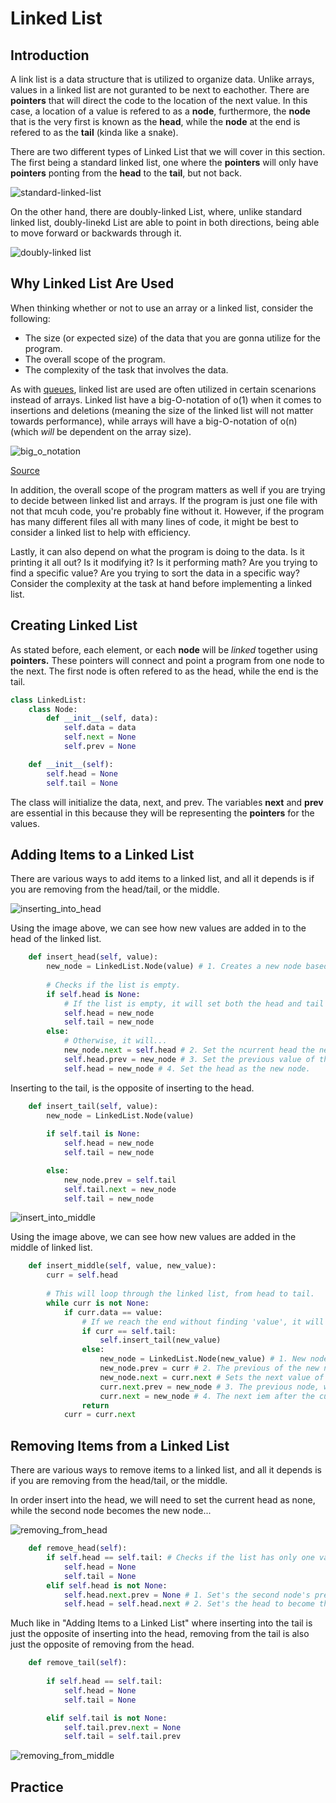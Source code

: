 # Linked List

## Introduction
A link list is a data structure that is utilized to organize data. Unlike arrays, values in a linked list are not guranted to be next to eachother. There are **pointers** that will direct the code to the location of the next value. In this case, a location of a value is refered to as a **node**, furthermore, the **node** that is the very first is known as the **head**, while the **node** at the end is refered to as the **tail** (kinda like a snake).

There are two different types of Linked List that we will cover in this section. The first being a standard linked list, one where the **pointers** will only have **pointers** ponting from the **head** to the **tail**, but not back.

![standard-linked-list](images/topic2-1.jpeg)

On the other hand, there are doubly-linked List, where, unlike standard linked list, doubly-linekd List are able to point in both directions, being able to move forward or backwards through it. 

![doubly-linked list](images/topic2-2.jpeg)

## Why Linked List Are Used
When thinking whether or not to use an array or a linked list, consider the following:
* The size (or expected size) of the data that you are gonna utilize for the program.
* The overall scope of the program. 
* The complexity of the task that involves the data.

As with [queues](1-topic.md), linked list are used are often utilized in certain scenarions instead of arrays. Linked list have a big-O-notation of o(1) when it comes to insertions and deletions (meaning the size of the linked list will not matter towards performance), while arrays will have a big-O-notation of o(n) (which *will* be dependent on the array size).

![big_o_notation](images/big_o_notation_graph.png)

[Source](https://www.bigocheatsheet.com)

In addition, the overall scope of the program matters as well if you are trying to decide between linked list and arrays. If the program is just one file with not that mcuh code, you're probably fine without it. However, if the program has many different files all with many lines of code, it might be best to consider a linked list to help with efficiency. 

Lastly, it can also depend on what the program is doing to the data. Is it printing it all out? Is it modifying it? Is it performing math? Are you trying to find a specific value? Are you trying to sort the data in a specific way? Consider the complexity at the task at hand before implementing a linked list.

## Creating Linked List
As stated before, each element, or each **node** will be *linked* together using **pointers.** These pointers will connect and point a program from one node to the next. The first node is often refered to as the head, while the end is the tail.

```Python
class LinkedList:
    class Node:
        def __init__(self, data):
            self.data = data
            self.next = None
            self.prev = None

    def __init__(self):
        self.head = None
        self.tail = None
```

The class will initialize the data, next, and prev. The variables **next** and **prev** are essential in this because they will be representing the **pointers** for the values.

## Adding Items to a Linked List
There are various ways to add items to a linked list, and all it depends is if you are removing from the head/tail, or the middle.

![inserting_into_head](images/topic2-3.jpg)

Using the image above, we can see how new values are added in to the head of the linked list.

```Python
    def insert_head(self, value):
        new_node = LinkedList.Node(value) # 1. Creates a new node based off the inputed parameter.   
        
        # Checks if the list is empty.
        if self.head is None:
            # If the list is empty, it will set both the head and tail as the new node.
            self.head = new_node 
            self.tail = new_node
        else:
            # Otherwise, it will...
            new_node.next = self.head # 2. Set the ncurrent head the next value for the new node.
            self.head.prev = new_node # 3. Set the previous value of the current head as the new node.
            self.head = new_node # 4. Set the head as the new node. 
```

Inserting to the tail, is the opposite of inserting to the head.

```Python
    def insert_tail(self, value):
        new_node = LinkedList.Node(value)  
        
        if self.tail is None:
            self.head = new_node
            self.tail = new_node

        else:
            new_node.prev = self.tail 
            self.tail.next = new_node 
            self.tail = new_node
```

![insert_into_middle](images/topic2-4.jpg)

Using the image above, we can see how new values are added in the middle of linked list.

```Python
    def insert_middle(self, value, new_value):
        curr = self.head
        
        # This will loop through the linked list, from head to tail.
        while curr is not None:
            if curr.data == value:
                # If we reach the end without finding 'value', it will simply set the new value as the tail.
                if curr == self.tail:
                    self.insert_tail(new_value)
                else:
                    new_node = LinkedList.Node(new_value) # 1. New node being created,
                    new_node.prev = curr # 2. The previous of the new node will be set as the current node. 
                    new_node.next = curr.next # Sets the next value of the new node as the next value of the current node.
                    curr.next.prev = new_node # 3. The previous node, which is next after the current is the new node.
                    curr.next = new_node # 4. The next iem after the current node is now the new node. 
                return
            curr = curr.next
```

## Removing Items from a Linked List
There are various ways to remove items to a linked list, and all it depends is if you are removing from the head/tail, or the middle.

In order insert into the head, we will need to set the current head as none, while the second node becomes the new node...

![removing_from_head](images/topic2-5.jpeg)

```Python
    def remove_head(self):
        if self.head == self.tail: # Checks if the list has only one value in it, and will set both head and tail as None.
            self.head = None
            self.tail = None
        elif self.head is not None:
            self.head.next.prev = None # 1. Set's the second node's previous node as nothing.
            self.head = self.head.next # 2. Set's the head to become the next node after the current head. 
```

Much like in "Adding Items to a Linked List" where inserting into the tail is just the opposite of inserting into the head, removing from the tail is also just the opposite of removing from the head.

```Python
    def remove_tail(self):
        
        if self.head == self.tail:
            self.head = None
            self.tail = None

        elif self.tail is not None:
            self.tail.prev.next = None  
            self.tail = self.tail.prev  
```

![removing_from_middle](https://byui-cse.github.io/cse212-course/lesson07/linked_list_remove_middle.jpeg)

## Practice
